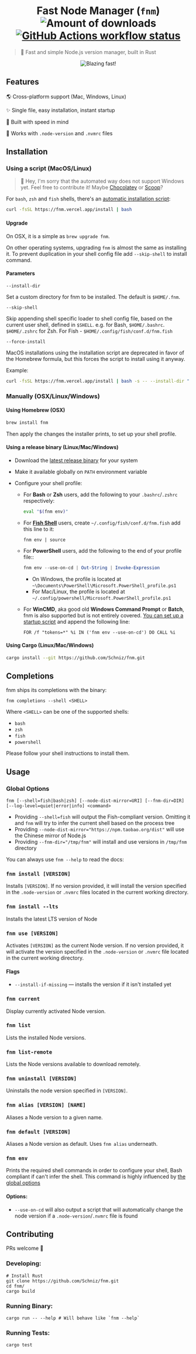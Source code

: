 <h1 align="center">
  Fast Node Manager (<code>fnm</code>)
  <img alt="Amount of downloads" src="https://img.shields.io/github/downloads/Schniz/fnm/total.svg?style=flat" />
  <a href="https://github.com/Schniz/fnm/actions"><img src="https://img.shields.io/github/workflow/status/Schniz/fnm/Rust/master?label=workflow" alt="GitHub Actions workflow status" /></a>
</h1>

> :rocket: Fast and simple Node.js version manager, built in Rust

<div align="center">
  <img src="./docs/fnm.svg" alt="Blazing fast!">
</div>

## Features

:earth_americas: Cross-platform support (Mac, Windows, Linux)

:sparkles: Single file, easy installation, instant startup

:rocket: Built with speed in mind

:thinking: Works with `.node-version` and `.nvmrc` files

## Installation

### Using a script (MacOS/Linux)

> :wave: Hey, I'm sorry that the automated way does not support Windows yet. Feel free to contribute it! Maybe [Chocolatey](https://chocolatey.org/) or [Scoop](https://scoop.sh/)?

For `bash`, `zsh` and `fish` shells, there's an [automatic installation script](./.ci/install.sh):

```bash
curl -fsSL https://fnm.vercel.app/install | bash
```

#### Upgrade

On OSX, it is a simple as `brew upgrade fnm`.

On other operating systems, upgrading `fnm` is almost the same as installing it. To prevent duplication in your shell config file add `--skip-shell` to install command.

#### Parameters

`--install-dir`

Set a custom directory for fnm to be installed. The default is `$HOME/.fnm`.

`--skip-shell`

Skip appending shell specific loader to shell config file, based on the current user shell, defined in `$SHELL`. e.g. for Bash, `$HOME/.bashrc`. `$HOME/.zshrc` for Zsh. For Fish - `$HOME/.config/fish/conf.d/fnm.fish`

`--force-install`

MacOS installations using the installation script are deprecated in favor of the Homebrew formula, but this forces the script to install using it anyway.

Example:

```bash
curl -fsSL https://fnm.vercel.app/install | bash -s -- --install-dir "./.fnm" --skip-shell
```

### Manually (OSX/Linux/Windows)

#### Using Homebrew (OSX)

```bash
brew install fnm
```

Then apply the changes the installer prints, to set up your shell profile.

#### Using a release binary (Linux/Mac/Windows)

- Download the [latest release binary](https://github.com/Schniz/fnm/releases) for your system
- Make it available globally on `PATH` environment variable
- Configure your shell profile:

  - For **Bash** or **Zsh** users, add the following to your `.bashrc`/`.zshrc` respectively:

    ```bash
    eval "$(fnm env)"
    ```

  - For [**Fish Shell**](https://fishshell.com/) users, create `~/.config/fish/conf.d/fnm.fish` add this line to it:

    ```fish
    fnm env | source
    ```

  - For **PowerShell** users, add the following to the end of your profile file::

    ```powershell
    fnm env --use-on-cd | Out-String | Invoke-Expression
    ```

    - On Windows, the profile is located at `~\Documents\PowerShell\Microsoft.PowerShell_profile.ps1`
    - For Mac/Linux, the profile is located at `~/.config/powershell/Microsoft.PowerShell_profile.ps1`

  - For **WinCMD**, aka good old **Windows Command Prompt** or **Batch**, fnm is also supported but is not entirely covered. [You can set up a startup script](https://superuser.com/a/144348) and append the following line:

    ```
    FOR /f "tokens=*" %i IN ('fnm env --use-on-cd') DO CALL %i
    ```

#### Using Cargo (Linux/Mac/Windows)

```bash
cargo install --git https://github.com/Schniz/fnm.git
```

## Completions

fnm ships its completions with the binary:

```
fnm completions --shell <SHELL>
```

Where `<SHELL>` can be one of the supported shells:

- `bash`
- `zsh`
- `fish`
- `powershell`

Please follow your shell instructions to install them.

## Usage

### Global Options

```
fnm [--shell=fish|bash|zsh] [--node-dist-mirror=URI] [--fnm-dir=DIR] [--log-level=quiet|error|info] <command>
```

- Providing `--shell=fish` will output the Fish-compliant version. Omitting it and `fnm` will try to infer the current shell based on the process tree
- Providing `--node-dist-mirror="https://npm.taobao.org/dist"` will use the Chinese mirror of Node.js
- Providing `--fnm-dir="/tmp/fnm"` will install and use versions in `/tmp/fnm` directory

You can always use `fnm --help` to read the docs:

### `fnm install [VERSION]`

Installs `[VERSION]`. If no version provided, it will install the version specified in the `.node-version` or `.nvmrc` files located in the current working directory.

### `fnm install --lts`

Installs the latest LTS version of Node

### `fnm use [VERSION]`

Activates `[VERSION]` as the current Node version. If no version provided, it will activate the version specified in the `.node-version` or `.nvmrc` file located in the current working directory.

#### Flags

- `--install-if-missing` — installs the version if it isn't installed yet

### `fnm current`

Display currently activated Node version.

### `fnm list`

Lists the installed Node versions.

### `fnm list-remote`

Lists the Node versions available to download remotely.

### `fnm uninstall [VERSION]`

Uninstalls the node version specified in `[VERSION]`.

### `fnm alias [VERSION] [NAME]`

Aliases a Node version to a given name.

### `fnm default [VERSION]`

Aliases a Node version as default. Uses `fnm alias` underneath.

### `fnm env`

Prints the required shell commands in order to configure your shell, Bash compliant if can't infer the shell. This command is highly influenced by [the global options](#global-options)

#### Options:

- `--use-on-cd` will also output a script that will automatically change the node version if a `.node-version`/`.nvmrc` file is found

## Contributing

PRs welcome :tada:

### Developing:

```
# Install Rust
git clone https://github.com/Schniz/fnm.git
cd fnm/
cargo build
```

### Running Binary:

```
cargo run -- --help # Will behave like `fnm --help`
```

### Running Tests:

```
cargo test
```
